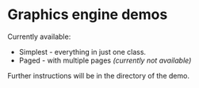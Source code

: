 <h1>Graphics engine demos</h1>

Currently available:
* Simplest - everything in just one class.
* Paged - with multiple pages <i>(currently not available)</i>

Further instructions will be in the directory of the demo.